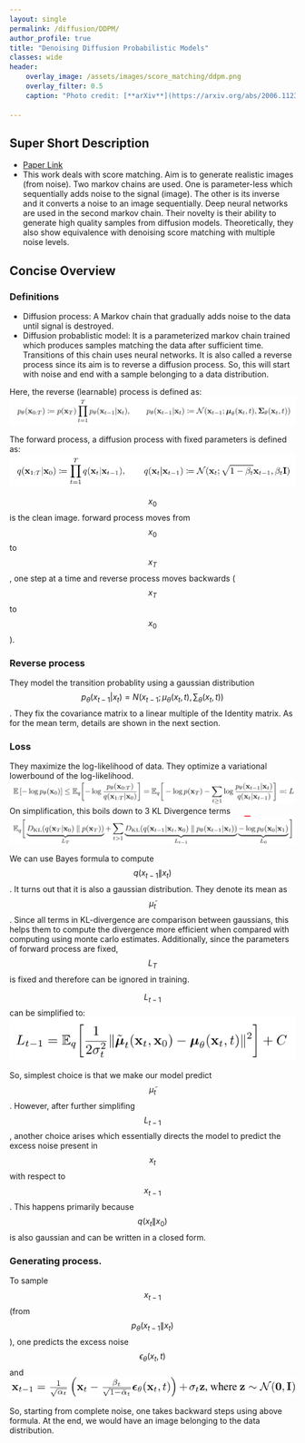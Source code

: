 ```yaml
---
layout: single
permalink: /diffusion/DDPM/
author_profile: true
title: "Denoising Diffusion Probabilistic Models"
classes: wide
header:
    overlay_image: /assets/images/score_matching/ddpm.png
    overlay_filter: 0.5
    caption: "Photo credit: [**arXiv**](https://arxiv.org/abs/2006.11239)"

---
```


## Super Short Description
* [Paper Link](https://arxiv.org/abs/2006.11239)
* This work deals with score matching. Aim is to generate realistic images (from noise). Two markov chains are used. One is parameter-less which sequentially adds noise to the signal (image). The other is its inverse and it converts a noise
to an image sequentially. Deep neural networks are used in the second markov chain. Their novelty is their ability to generate high quality samples from diffusion models. Theoretically, they also show equivalence with denoising score matching with multiple noise levels.

## Concise Overview

### Definitions
* Diffusion process: A Markov chain that gradually adds noise to the data until signal is destroyed.
* Diffusion probablistic model: It is a parameterized markov chain trained which produces samples matching the data after sufficient time. Transitions of this chain uses neural networks. It is also called a reverse process since its aim is to reverse a diffusion process. So, this will start with noise and end with a sample belonging to a data distribution.

Here, the reverse (learnable) process is defined as:
<img src="/assets/images/score_matching/ddpm_reverse.png" alt="drawing"
title="Reverse process"/>

The forward process, a diffusion process with fixed parameters is defined as:
<img src="/assets/images/score_matching/ddpm_forward.png" alt="drawing"
title="Forward process"/>

$$x_0$$ is the clean image. forward process moves from $$x_{0}$$ to $$x_T$$, one step at a time and reverse process moves backwards ($$x_T$$ to $$x_0$$).
### Reverse process
They model the transition probablity using a gaussian distribution
$$p_\theta(x_{t-1}|x_t) = N(x_{t-1};\mu_\theta(x_t,t),\sum_{\theta}(x_t,t))$$. They fix the covariance matrix to a linear multiple of the Identity matrix. As for the mean term, details are shown in the next section.

### Loss
They maximize the log-likelihood of data. They optimize a variational lowerbound of the log-likelihood.
<img src="/assets/images/score_matching/ddpm_loss1.png" alt="drawing"
title="Loss formulation"/>
On simplification, this boils down to 3 KL Divergence terms
<img src="/assets/images/score_matching/ddpm_loss2.png" alt="drawing"
title="Loss formulation in KL Divergence terms"/>

We can use Bayes formula to compute $$q(x_{t-1}\|x_t)$$. It turns out that it is also a gaussian distribution. They denote its mean as $$\widetilde{\mu}_t$$. Since all terms in KL-divergence are comparison between gaussians, this helps them to compute the divergence more efficient when compared with computing using monte carlo estimates. Additionally, since the parameters of forward process are fixed, $$L_T$$ is fixed and therefore can be ignored in training.

$$L_{t-1}$$ can be simplified to:
<img src="/assets/images/score_matching/ddpm_lt_1.png" alt="drawing"
title="The second KL-Divergence term in loss"/>


So, simplest choice is that we make our model predict $$\widetilde{\mu}_t$$. However, after further simplifing $$L_{t-1}$$, another choice arises which essentially directs the model to predict the excess noise present in $$x_t$$ with respect to $$x_{t-1}$$. This happens primarily because $$q(x_t\|x_0)$$ is also gaussian and can be written in a closed form.

### Generating process.
To sample $$x_{t-1}$$ (from $$p_\theta(x_{t-1}\|x_t)$$), one predicts the excess noise $$\epsilon_\theta(x_t,t)$$ and
<img src="/assets/images/score_matching/ddpm_sampling.png" alt="drawing"
title="Image generation by sampling: one step"/>

So, starting from complete noise, one takes backward steps using above formula. At the end, we would have an image belonging to the data distribution.
